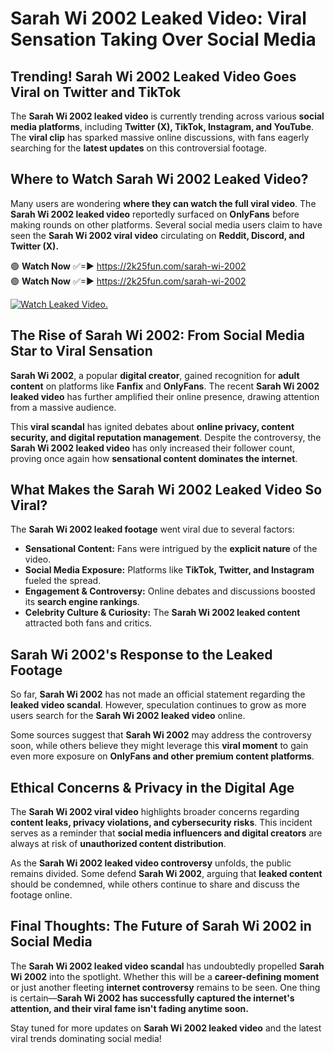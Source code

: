 # Sarah Wi 2002 Leaked Video: Viral Sensation Taking Over Social Media

## **Trending! Sarah Wi 2002 Leaked Video Goes Viral on Twitter and TikTok**
The **Sarah Wi 2002 leaked video** is currently trending across various **social media platforms**, including **Twitter (X), TikTok, Instagram, and YouTube**. The **viral clip** has sparked massive online discussions, with fans eagerly searching for the **latest updates** on this controversial footage.

## **Where to Watch Sarah Wi 2002 Leaked Video?**
Many users are wondering **where they can watch the full viral video**. The **Sarah Wi 2002 leaked video** reportedly surfaced on **OnlyFans** before making rounds on other platforms. Several social media users claim to have seen the **Sarah Wi 2002 viral video** circulating on **Reddit, Discord, and Twitter (X).**

🟢 **Watch Now** ✅=► https://2k25fun.com/sarah-wi-2002  
🟢 **Watch Now** ✅=► https://2k25fun.com/sarah-wi-2002  

[![Watch Leaked Video.](https://miro.medium.com/v2/resize:fit:828/format:webp/1*cilzJN44JGOrTw9NJCrNHA.gif "Watch Leaked Video")](https://2k25fun.com/sarah-wi-2002)

## **The Rise of Sarah Wi 2002: From Social Media Star to Viral Sensation**
**Sarah Wi 2002**, a popular **digital creator**, gained recognition for **adult content** on platforms like **Fanfix** and **OnlyFans**. The recent **Sarah Wi 2002 leaked video** has further amplified their online presence, drawing attention from a massive audience.

This **viral scandal** has ignited debates about **online privacy, content security, and digital reputation management**. Despite the controversy, the **Sarah Wi 2002 leaked video** has only increased their follower count, proving once again how **sensational content dominates the internet**.

## **What Makes the Sarah Wi 2002 Leaked Video So Viral?**
The **Sarah Wi 2002 leaked footage** went viral due to several factors:
- **Sensational Content:** Fans were intrigued by the **explicit nature** of the video.
- **Social Media Exposure:** Platforms like **TikTok, Twitter, and Instagram** fueled the spread.
- **Engagement & Controversy:** Online debates and discussions boosted its **search engine rankings**.
- **Celebrity Culture & Curiosity:** The **Sarah Wi 2002 leaked content** attracted both fans and critics.

## **Sarah Wi 2002's Response to the Leaked Footage**
So far, **Sarah Wi 2002** has not made an official statement regarding the **leaked video scandal**. However, speculation continues to grow as more users search for the **Sarah Wi 2002 leaked video** online.

Some sources suggest that **Sarah Wi 2002** may address the controversy soon, while others believe they might leverage this **viral moment** to gain even more exposure on **OnlyFans and other premium content platforms**.

## **Ethical Concerns & Privacy in the Digital Age**
The **Sarah Wi 2002 viral video** highlights broader concerns regarding **content leaks, privacy violations, and cybersecurity risks**. This incident serves as a reminder that **social media influencers and digital creators** are always at risk of **unauthorized content distribution**.

As the **Sarah Wi 2002 leaked video controversy** unfolds, the public remains divided. Some defend **Sarah Wi 2002**, arguing that **leaked content** should be condemned, while others continue to share and discuss the footage online.

## **Final Thoughts: The Future of Sarah Wi 2002 in Social Media**
The **Sarah Wi 2002 leaked video scandal** has undoubtedly propelled **Sarah Wi 2002** into the spotlight. Whether this will be a **career-defining moment** or just another fleeting **internet controversy** remains to be seen. One thing is certain—**Sarah Wi 2002 has successfully captured the internet's attention, and their viral fame isn't fading anytime soon.**

Stay tuned for more updates on **Sarah Wi 2002 leaked video** and the latest viral trends dominating social media!